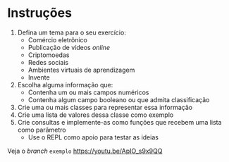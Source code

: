 # Instruções

1. Defina um tema para o seu exercício:
    * Comércio eletrônico
    * Publicação de vídeos _online_
    * Criptomoedas
    * Redes sociais
    * Ambientes virtuais de aprendizagem
    * Invente
2. Escolha alguma informação que:
    * Contenha um ou mais campos numéricos
    * Contenha algum campo booleano ou que admita classificação
3. Crie uma ou mais classes para representar essa informação
4. Crie uma lista de valores dessa classe como exemplo
5. Crie consultas e implemente-as como funções que recebem uma lista como parâmetro
    * Use o REPL como apoio para testar as ideias
    
Veja o _branch_ `exemplo` 
https://youtu.be/ApIO_s9x9QQ